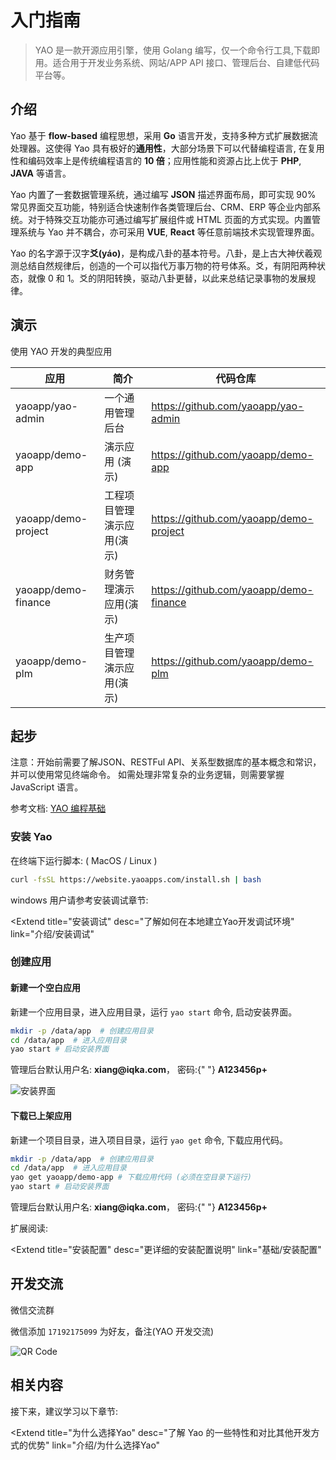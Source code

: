 # 入门指南

<blockquote>
  YAO 是一款开源应用引擎，使用 Golang
  编写，仅一个命令行工具,下载即用。适合用于开发业务系统、网站/APP API
  接口、管理后台、自建低代码平台等。
</blockquote>

## 介绍

Yao 基于 **flow-based** 编程思想，采用 **Go** 语言开发，支持多种方式扩展数据流处理器。这使得 Yao 具有极好的**通用性**，大部分场景下可以代替编程语言, 在复用性和编码效率上是传统编程语言的 **10 倍**；应用性能和资源占比上优于 **PHP**, **JAVA** 等语言。

Yao 内置了一套数据管理系统，通过编写 **JSON** 描述界面布局，即可实现 90% 常见界面交互功能，特别适合快速制作各类管理后台、CRM、ERP 等企业内部系统。对于特殊交互功能亦可通过编写扩展组件或 HTML 页面的方式实现。内置管理系统与 Yao 并不耦合，亦可采用 **VUE**, **React** 等任意前端技术实现管理界面。

Yao 的名字源于汉字**爻(yáo)**，是构成八卦的基本符号。八卦，是上古大神伏羲观测总结自然规律后，创造的一个可以指代万事万物的符号体系。爻，有阴阳两种状态，就像 0 和 1。爻的阴阳转换，驱动八卦更替，以此来总结记录事物的发展规律。

## 演示

使用 YAO 开发的典型应用

| 应用                | 简介                       | 代码仓库                               |
| ------------------- | -------------------------- | -------------------------------------- |
| yaoapp/yao-admin    | 一个通用管理后台           | https://github.com/yaoapp/yao-admin    |
| yaoapp/demo-app     | 演示应用 (演示)            | https://github.com/yaoapp/demo-app     |
| yaoapp/demo-project | 工程项目管理演示应用(演示) | https://github.com/yaoapp/demo-project |
| yaoapp/demo-finance | 财务管理演示应用(演示)     | https://github.com/yaoapp/demo-finance |
| yaoapp/demo-plm     | 生产项目管理演示应用(演示) | https://github.com/yaoapp/demo-plm     |

## 起步

<Notice type="warning">
  注意：开始前需要了解JSON、RESTFul
  API、关系型数据库的基本概念和常识，并可以使用常见终端命令。
  如需处理非常复杂的业务逻辑，则需要掌握 JavaScript 语言。
</Notice>

参考文档: [YAO 编程基础](../基础/YAO%E7%BC%96%E7%A8%8B%E5%9F%BA%E7%A1%80)

### 安装 Yao

在终端下运行脚本: ( MacOS / Linux )

```bash
curl -fsSL https://website.yaoapps.com/install.sh | bash
```

windows 用户请参考安装调试章节:

<Extend
  title="安装调试"
  desc="了解如何在本地建立Yao开发调试环境"
  link="介绍/安装调试"
></Extend>

### 创建应用

#### 新建一个空白应用

新建一个应用目录，进入应用目录，运行 `yao start` 命令, 启动安装界面。

```bash
mkdir -p /data/app  # 创建应用目录
cd /data/app  # 进入应用目录
yao start # 启动安装界面
```

<Notice type="warning">
  管理后台默认用户名: <strong>xiang@iqka.com</strong>， 密码:{" "}
  <strong>A123456p+</strong>
</Notice>

![安装界面](../基础/assets/yao-setup-step2.jpg)

#### 下载已上架应用

新建一个项目目录，进入项目目录，运行 `yao get` 命令, 下载应用代码。

```bash
mkdir -p /data/app  # 创建应用目录
cd /data/app  # 进入应用目录
yao get yaoapp/demo-app # 下载应用代码 (必须在空目录下运行)
yao start # 启动安装界面
```

<Notice type="warning">
  管理后台默认用户名: <strong>xiang@iqka.com</strong>， 密码:{" "}
  <strong>A123456p+</strong>
</Notice>

扩展阅读:

<Extend
  title="安装配置"
  desc="更详细的安装配置说明"
  link="基础/安装配置"
></Extend>

## 开发交流

微信交流群

微信添加 `17192175099` 为好友，备注(YAO 开发交流)

![QR Code](./assets/wechat-bg.jpg)

## 相关内容

接下来，建议学习以下章节:

<Extend
  title="为什么选择Yao"
  desc="了解 Yao 的一些特性和对比其他开发方式的优势"
  link="介绍/为什么选择Yao"
></Extend>

<Div style={{ display: "flex", justifyContent: "right" }}>
  <Link type="next" title="安装调试" link="介绍/安装调试"></Link>
</Div>
